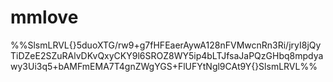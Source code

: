 # mmlove
%%SlsmLRVL{}5duoXTG/rw9+g7fHFEaerAywA128nFVMwcnRn3Ri/jryI8jQyTiDZeE2SZuRAlvDKvQxyCKY9l6SROZ8WY5ip4bLTJfsaJaPQzGHbq8mpdyawy3Ui3q5+bAMFmEMA7T4gnZWgYGS+FlUFYtNgl9CAt9Y{}SlsmLRVL%%
